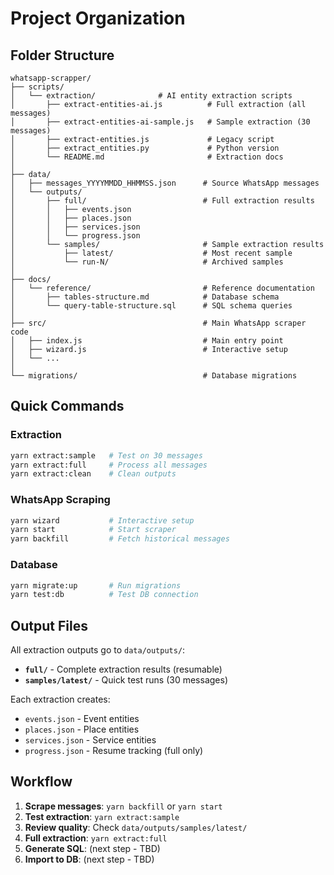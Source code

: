# Project Organization

## Folder Structure

```
whatsapp-scrapper/
├── scripts/
│   └── extraction/              # AI entity extraction scripts
│       ├── extract-entities-ai.js          # Full extraction (all messages)
│       ├── extract-entities-ai-sample.js   # Sample extraction (30 messages)
│       ├── extract-entities.js             # Legacy script
│       ├── extract_entities.py             # Python version
│       └── README.md                       # Extraction docs
│
├── data/
│   ├── messages_YYYYMMDD_HHMMSS.json      # Source WhatsApp messages
│   └── outputs/
│       ├── full/                          # Full extraction results
│       │   ├── events.json
│       │   ├── places.json
│       │   ├── services.json
│       │   └── progress.json
│       └── samples/                       # Sample extraction results
│           ├── latest/                    # Most recent sample
│           └── run-N/                     # Archived samples
│
├── docs/
│   └── reference/                         # Reference documentation
│       ├── tables-structure.md            # Database schema
│       └── query-table-structure.sql      # SQL schema queries
│
├── src/                                   # Main WhatsApp scraper code
│   ├── index.js                           # Main entry point
│   ├── wizard.js                          # Interactive setup
│   └── ...
│
└── migrations/                            # Database migrations
```

## Quick Commands

### Extraction
```bash
yarn extract:sample   # Test on 30 messages
yarn extract:full     # Process all messages
yarn extract:clean    # Clean outputs
```

### WhatsApp Scraping
```bash
yarn wizard           # Interactive setup
yarn start            # Start scraper
yarn backfill         # Fetch historical messages
```

### Database
```bash
yarn migrate:up       # Run migrations
yarn test:db          # Test DB connection
```

## Output Files

All extraction outputs go to `data/outputs/`:
- **`full/`** - Complete extraction results (resumable)
- **`samples/latest/`** - Quick test runs (30 messages)

Each extraction creates:
- `events.json` - Event entities
- `places.json` - Place entities  
- `services.json` - Service entities
- `progress.json` - Resume tracking (full only)

## Workflow

1. **Scrape messages**: `yarn backfill` or `yarn start`
2. **Test extraction**: `yarn extract:sample`
3. **Review quality**: Check `data/outputs/samples/latest/`
4. **Full extraction**: `yarn extract:full`
5. **Generate SQL**: (next step - TBD)
6. **Import to DB**: (next step - TBD)
